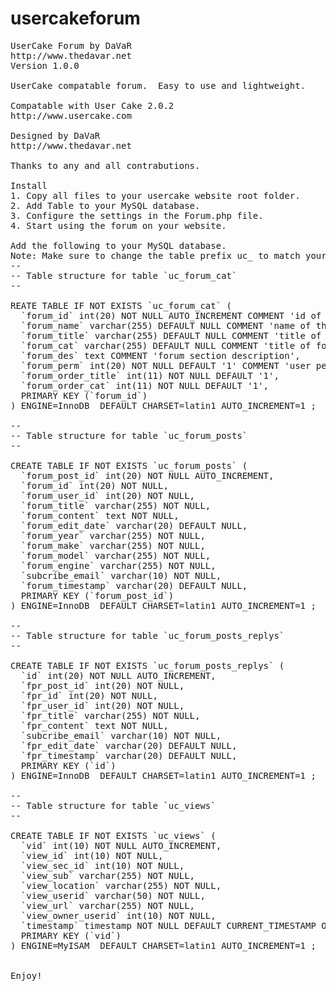 # usercakeforum
<pre>
UserCake Forum by DaVaR
http://www.thedavar.net
Version 1.0.0

UserCake compatable forum.  Easy to use and lightweight.  

Compatable with User Cake 2.0.2
http://www.usercake.com

Designed by DaVaR
http://www.thedavar.net

Thanks to any and all contrabutions.

Install
1. Copy all files to your usercake website root folder.
2. Add Table to your MySQL database.
3. Configure the settings in the Forum.php file.
4. Start using the forum on your website.

Add the following to your MySQL database.
Note: Make sure to change the table prefix uc_ to match your database settings.
--
-- Table structure for table `uc_forum_cat`
--

REATE TABLE IF NOT EXISTS `uc_forum_cat` (
  `forum_id` int(20) NOT NULL AUTO_INCREMENT COMMENT 'id of form thingy',
  `forum_name` varchar(255) DEFAULT NULL COMMENT 'name of the full forum',
  `forum_title` varchar(255) DEFAULT NULL COMMENT 'title of the forum sections',
  `forum_cat` varchar(255) DEFAULT NULL COMMENT 'title of forum category',
  `forum_des` text COMMENT 'forum section description',
  `forum_perm` int(20) NOT NULL DEFAULT '1' COMMENT 'user permissions',
  `forum_order_title` int(11) NOT NULL DEFAULT '1',
  `forum_order_cat` int(11) NOT NULL DEFAULT '1',
  PRIMARY KEY (`forum_id`)
) ENGINE=InnoDB  DEFAULT CHARSET=latin1 AUTO_INCREMENT=1 ;

--
-- Table structure for table `uc_forum_posts`
--

CREATE TABLE IF NOT EXISTS `uc_forum_posts` (
  `forum_post_id` int(20) NOT NULL AUTO_INCREMENT,
  `forum_id` int(20) NOT NULL,
  `forum_user_id` int(20) NOT NULL,
  `forum_title` varchar(255) NOT NULL,
  `forum_content` text NOT NULL,
  `forum_edit_date` varchar(20) DEFAULT NULL,
  `forum_year` varchar(255) NOT NULL,
  `forum_make` varchar(255) NOT NULL,
  `forum_model` varchar(255) NOT NULL,
  `forum_engine` varchar(255) NOT NULL,
  `subcribe_email` varchar(10) NOT NULL,
  `forum_timestamp` varchar(20) DEFAULT NULL,
  PRIMARY KEY (`forum_post_id`)
) ENGINE=InnoDB  DEFAULT CHARSET=latin1 AUTO_INCREMENT=1 ;

--
-- Table structure for table `uc_forum_posts_replys`
--

CREATE TABLE IF NOT EXISTS `uc_forum_posts_replys` (
  `id` int(20) NOT NULL AUTO_INCREMENT,
  `fpr_post_id` int(20) NOT NULL,
  `fpr_id` int(20) NOT NULL,
  `fpr_user_id` int(20) NOT NULL,
  `fpr_title` varchar(255) NOT NULL,
  `fpr_content` text NOT NULL,
  `subcribe_email` varchar(10) NOT NULL,
  `fpr_edit_date` varchar(20) DEFAULT NULL,
  `fpr_timestamp` varchar(20) DEFAULT NULL,
  PRIMARY KEY (`id`)
) ENGINE=InnoDB  DEFAULT CHARSET=latin1 AUTO_INCREMENT=1 ;

--
-- Table structure for table `uc_views`
--

CREATE TABLE IF NOT EXISTS `uc_views` (
  `vid` int(10) NOT NULL AUTO_INCREMENT,
  `view_id` int(10) NOT NULL,
  `view_sec_id` int(10) NOT NULL,
  `view_sub` varchar(255) NOT NULL,
  `view_location` varchar(255) NOT NULL,
  `view_userid` varchar(50) NOT NULL,
  `view_url` varchar(255) NOT NULL,
  `view_owner_userid` int(10) NOT NULL,
  `timestamp` timestamp NOT NULL DEFAULT CURRENT_TIMESTAMP ON UPDATE CURRENT_TIMESTAMP,
  PRIMARY KEY (`vid`)
) ENGINE=MyISAM  DEFAULT CHARSET=latin1 AUTO_INCREMENT=1 ;


Enjoy!
</pre>
